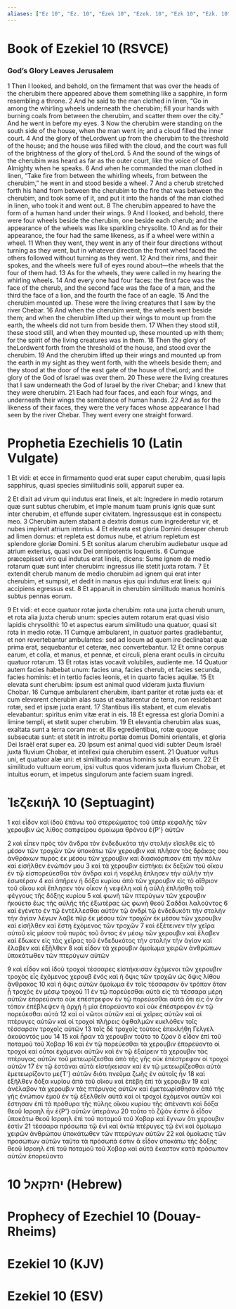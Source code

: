 ```yaml
---
aliases: ["Ez 10", "Ez. 10", "Ezek 10", "Ezek. 10", "Ezk 10", "Ezk. 10"]
---
```



# Book of Ezekiel 10 (RSVCE)

### God’s Glory Leaves Jerusalem
1 Then I looked, and behold, on the firmament that was over the heads of the cherubim there appeared above them something like a sapphire, in form resembling a throne.
2 And he said to the man clothed in linen, “Go in among the whirling wheels underneath the cherubim; fill your hands with burning coals from between the cherubim, and scatter them over the city.” And he went in before my eyes.
3 Now the cherubim were standing on the south side of the house, when the man went in; and a cloud filled the inner court.
4 And the glory of theLordwent up from the cherubim to the threshold of the house; and the house was filled with the cloud, and the court was full of the brightness of the glory of theLord.
5 And the sound of the wings of the cherubim was heard as far as the outer court, like the voice of God Almighty when he speaks.
6 And when he commanded the man clothed in linen, “Take fire from between the whirling wheels, from between the cherubim,” he went in and stood beside a wheel.
7 And a cherub stretched forth his hand from between the cherubim to the fire that was between the cherubim, and took some of it, and put it into the hands of the man clothed in linen, who took it and went out.
8 The cherubim appeared to have the form of a human hand under their wings.
9 And I looked, and behold, there were four wheels beside the cherubim, one beside each cherub; and the appearance of the wheels was like sparkling chrysolite.
10 And as for their appearance, the four had the same likeness, as if a wheel were within a wheel.
11 When they went, they went in any of their four directions without turning as they went, but in whatever direction the front wheel faced the others followed without turning as they went.
12 And their rims, and their spokes, and the wheels were full of eyes round about—the wheels that the four of them had.
13 As for the wheels, they were called in my hearing the whirling wheels.
14 And every one had four faces: the first face was the face of the cherub, and the second face was the face of a man, and the third the face of a lion, and the fourth the face of an eagle.
15 And the cherubim mounted up. These were the living creatures that I saw by the river Chebar.
16 And when the cherubim went, the wheels went beside them; and when the cherubim lifted up their wings to mount up from the earth, the wheels did not turn from beside them.
17 When they stood still, these stood still, and when they mounted up, these mounted up with them; for the spirit of the living creatures was in them.
18 Then the glory of theLordwent forth from the threshold of the house, and stood over the cherubim.
19 And the cherubim lifted up their wings and mounted up from the earth in my sight as they went forth, with the wheels beside them; and they stood at the door of the east gate of the house of theLord; and the glory of the God of Israel was over them.
20 These were the living creatures that I saw underneath the God of Israel by the river Chebar; and I knew that they were cherubim.
21 Each had four faces, and each four wings, and underneath their wings the semblance of human hands.
22 And as for the likeness of their faces, they were the very faces whose appearance I had seen by the river Chebar. They went every one straight forward.


# Prophetia Ezechielis 10 (Latin Vulgate)

1 Et vidi: et ecce in firmamento quod erat super caput cherubim, quasi lapis sapphirus, quasi species similitudinis solii, apparuit super ea.

2 Et dixit ad virum qui indutus erat lineis, et ait: Ingredere in medio rotarum quæ sunt subtus cherubim, et imple manum tuam prunis ignis quæ sunt inter cherubim, et effunde super civitatem. Ingressusque est in conspectu meo.
3 Cherubim autem stabant a dextris domus cum ingrederetur vir, et nubes implevit atrium interius.
4 Et elevata est gloria Domini desuper cherub ad limen domus: et repleta est domus nube, et atrium repletum est splendore gloriæ Domini.
5 Et sonitus alarum cherubim audiebatur usque ad atrium exterius, quasi vox Dei omnipotentis loquentis.
6 Cumque præcepisset viro qui indutus erat lineis, dicens: Sume ignem de medio rotarum quæ sunt inter cherubim: ingressus ille stetit juxta rotam.
7 Et extendit cherub manum de medio cherubim ad ignem qui erat inter cherubim, et sumpsit, et dedit in manus ejus qui indutus erat lineis: qui accipiens egressus est.
8 Et apparuit in cherubim similitudo manus hominis subtus pennas eorum.

9 Et vidi: et ecce quatuor rotæ juxta cherubim: rota una juxta cherub unum, et rota alia juxta cherub unum: species autem rotarum erat quasi visio lapidis chrysolithi:
10 et aspectus earum similitudo una quatuor, quasi sit rota in medio rotæ.
11 Cumque ambularent, in quatuor partes gradiebantur, et non revertebantur ambulantes: sed ad locum ad quem ire declinabat quæ prima erat, sequebantur et ceteræ, nec convertebantur.
12 Et omne corpus earum, et colla, et manus, et pennæ, et circuli, plena erant oculis in circuitu quatuor rotarum.
13 Et rotas istas vocavit volubiles, audiente me.
14 Quatuor autem facies habebat unum: facies una, facies cherub, et facies secunda, facies hominis: et in tertio facies leonis, et in quarto facies aquilæ.
15 Et elevata sunt cherubim: ipsum est animal quod videram juxta fluvium Chobar.
16 Cumque ambularent cherubim, ibant pariter et rotæ juxta ea: et cum elevarent cherubim alas suas ut exaltarentur de terra, non residebant rotæ, sed et ipsæ juxta erant.
17 Stantibus illis stabant, et cum elevatis elevabantur: spiritus enim vitæ erat in eis.
18 Et egressa est gloria Domini a limine templi, et stetit super cherubim.
19 Et elevantia cherubim alas suas, exaltata sunt a terra coram me: et illis egredientibus, rotæ quoque subsecutæ sunt: et stetit in introitu portæ domus Domini orientalis, et gloria Dei Israël erat super ea.
20 Ipsum est animal quod vidi subter Deum Israël juxta fluvium Chobar, et intellexi quia cherubim essent.
21 Quatuor vultus uni, et quatuor alæ uni: et similitudo manus hominis sub alis eorum.
22 Et similitudo vultuum eorum, ipsi vultus quos videram juxta fluvium Chobar, et intuitus eorum, et impetus singulorum ante faciem suam ingredi.


# Ἰεζεκιήλ 10 (Septuagint)

1 καὶ εἶδον καὶ ἰδοὺ ἐπάνω τοῦ στερεώματος τοῦ ὑπὲρ κεφαλῆς τῶν χερουβιν ὡς λίθος σαπφείρου ὁμοίωμα θρόνου ἐ{P'} αὐτῶν

2 καὶ εἶπεν πρὸς τὸν ἄνδρα τὸν ἐνδεδυκότα τὴν στολήν εἴσελθε εἰς τὸ μέσον τῶν τροχῶν τῶν ὑποκάτω τῶν χερουβιν καὶ πλῆσον τὰς δράκας σου ἀνθράκων πυρὸς ἐκ μέσου τῶν χερουβιν καὶ διασκόρπισον ἐπὶ τὴν πόλιν καὶ εἰσῆλθεν ἐνώπιόν μου
3 καὶ τὰ χερουβιν εἱστήκει ἐκ δεξιῶν τοῦ οἴκου ἐν τῷ εἰσπορεύεσθαι τὸν ἄνδρα καὶ ἡ νεφέλη ἔπλησεν τὴν αὐλὴν τὴν ἐσωτέραν
4 καὶ ἀπῆρεν ἡ δόξα κυρίου ἀπὸ τῶν χερουβιν εἰς τὸ αἴθριον τοῦ οἴκου καὶ ἔπλησεν τὸν οἶκον ἡ νεφέλη καὶ ἡ αὐλὴ ἐπλήσθη τοῦ φέγγους τῆς δόξης κυρίου
5 καὶ φωνὴ τῶν πτερύγων τῶν χερουβιν ἠκούετο ἕως τῆς αὐλῆς τῆς ἐξωτέρας ὡς φωνὴ θεοῦ Σαδδαι λαλοῦντος
6 καὶ ἐγένετο ἐν τῷ ἐντέλλεσθαι αὐτὸν τῷ ἀνδρὶ τῷ ἐνδεδυκότι τὴν στολὴν τὴν ἁγίαν λέγων λαβὲ πῦρ ἐκ μέσου τῶν τροχῶν ἐκ μέσου τῶν χερουβιν καὶ εἰσῆλθεν καὶ ἔστη ἐχόμενος τῶν τροχῶν
7 καὶ ἐξέτεινεν τὴν χεῖρα αὐτοῦ εἰς μέσον τοῦ πυρὸς τοῦ ὄντος ἐν μέσῳ τῶν χερουβιν καὶ ἔλαβεν καὶ ἔδωκεν εἰς τὰς χεῖρας τοῦ ἐνδεδυκότος τὴν στολὴν τὴν ἁγίαν καὶ ἔλαβεν καὶ ἐξῆλθεν
8 καὶ εἶδον τὰ χερουβιν ὁμοίωμα χειρῶν ἀνθρώπων ὑποκάτωθεν τῶν πτερύγων αὐτῶν

9 καὶ εἶδον καὶ ἰδοὺ τροχοὶ τέσσαρες εἱστήκεισαν ἐχόμενοι τῶν χερουβιν τροχὸς εἷς ἐχόμενος χερουβ ἑνός καὶ ἡ ὄψις τῶν τροχῶν ὡς ὄψις λίθου ἄνθρακος
10 καὶ ἡ ὄψις αὐτῶν ὁμοίωμα ἓν τοῖς τέσσαρσιν ὃν τρόπον ὅταν ᾖ τροχὸς ἐν μέσῳ τροχοῦ
11 ἐν τῷ πορεύεσθαι αὐτὰ εἰς τὰ τέσσαρα μέρη αὐτῶν ἐπορεύοντο οὐκ ἐπέστρεφον ἐν τῷ πορεύεσθαι αὐτά ὅτι εἰς ὃν ἂν τόπον ἐπέβλεψεν ἡ ἀρχὴ ἡ μία ἐπορεύοντο καὶ οὐκ ἐπέστρεφον ἐν τῷ πορεύεσθαι αὐτά
12 καὶ οἱ νῶτοι αὐτῶν καὶ αἱ χεῖρες αὐτῶν καὶ αἱ πτέρυγες αὐτῶν καὶ οἱ τροχοὶ πλήρεις ὀφθαλμῶν κυκλόθεν τοῖς τέσσαρσιν τροχοῖς αὐτῶν
13 τοῖς δὲ τροχοῖς τούτοις ἐπεκλήθη Γελγελ ἀκούοντός μου
14 
15 καὶ ἦραν τὰ χερουβιν τοῦτο τὸ ζῷον ὃ εἶδον ἐπὶ τοῦ ποταμοῦ τοῦ Χοβαρ
16 καὶ ἐν τῷ πορεύεσθαι τὰ χερουβιν ἐπορεύοντο οἱ τροχοί καὶ οὗτοι ἐχόμενοι αὐτῶν καὶ ἐν τῷ ἐξαίρειν τὰ χερουβιν τὰς πτέρυγας αὐτῶν τοῦ μετεωρίζεσθαι ἀπὸ τῆς γῆς οὐκ ἐπέστρεφον οἱ τροχοὶ αὐτῶν
17 ἐν τῷ ἑστάναι αὐτὰ εἱστήκεισαν καὶ ἐν τῷ μετεωρίζεσθαι αὐτὰ ἐμετεωρίζοντο με{T'} αὐτῶν διότι πνεῦμα ζωῆς ἐν αὐτοῖς ἦν
18 καὶ ἐξῆλθεν δόξα κυρίου ἀπὸ τοῦ οἴκου καὶ ἐπέβη ἐπὶ τὰ χερουβιν
19 καὶ ἀνέλαβον τὰ χερουβιν τὰς πτέρυγας αὐτῶν καὶ ἐμετεωρίσθησαν ἀπὸ τῆς γῆς ἐνώπιον ἐμοῦ ἐν τῷ ἐξελθεῖν αὐτὰ καὶ οἱ τροχοὶ ἐχόμενοι αὐτῶν καὶ ἔστησαν ἐπὶ τὰ πρόθυρα τῆς πύλης οἴκου κυρίου τῆς ἀπέναντι καὶ δόξα θεοῦ Ισραηλ ἦν ἐ{P'} αὐτῶν ὑπεράνω
20 τοῦτο τὸ ζῷόν ἐστιν ὃ εἶδον ὑποκάτω θεοῦ Ισραηλ ἐπὶ τοῦ ποταμοῦ τοῦ Χοβαρ καὶ ἔγνων ὅτι χερουβιν ἐστίν
21 τέσσαρα πρόσωπα τῷ ἑνί καὶ ὀκτὼ πτέρυγες τῷ ἑνί καὶ ὁμοίωμα χειρῶν ἀνθρώπου ὑποκάτωθεν τῶν πτερύγων αὐτῶν
22 καὶ ὁμοίωσις τῶν προσώπων αὐτῶν ταῦτα τὰ πρόσωπά ἐστιν ἃ εἶδον ὑποκάτω τῆς δόξης θεοῦ Ισραηλ ἐπὶ τοῦ ποταμοῦ τοῦ Χοβαρ καὶ αὐτὰ ἕκαστον κατὰ πρόσωπον αὐτῶν ἐπορεύοντο


# 10 יחזקאל (Hebrew)


# Prophecy of Ezechiel 10 (Douay-Rheims)


# Ezekiel 10 (KJV)


# Ezekiel 10 (ESV)

